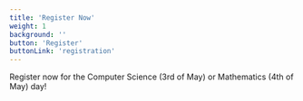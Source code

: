 ```yaml
---
title: 'Register Now'
weight: 1
background: ''
button: 'Register'
buttonLink: 'registration'
---
```


Register now for the Computer Science (3rd of May) or Mathematics (4th of May) day!
